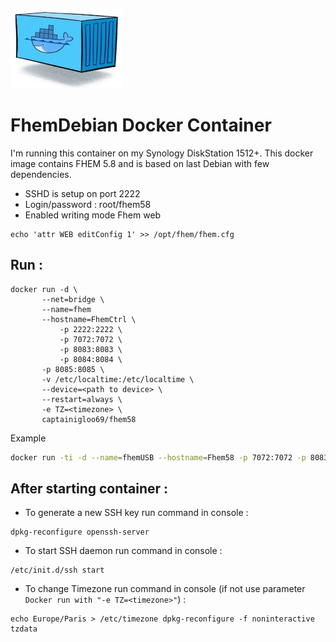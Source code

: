 ![alt text](https://github.com/captainigloo/FHEM58/blob/master/images/docker.jpg)

# FhemDebian Docker Container 

I'm running this container on my Synology DiskStation 1512+. This docker image contains FHEM 5.8 and is based on last Debian with few dependencies.

- SSHD is setup on port 2222
- Login/password : root/fhem58
- Enabled writing mode Fhem web
```
echo 'attr WEB editConfig 1' >> /opt/fhem/fhem.cfg
```
## Run :
```shell
docker run -d \
	   --net=bridge \
	   --name=fhem
	   --hostname=FhemCtrl \
           -p 2222:2222 \
           -p 7072:7072 \	   
           -p 8083:8083 \
           -p 8084:8084 \
	   -p 8085:8085 \
	   -v /etc/localtime:/etc/localtime \
	   --device=<path to device> \
	   --restart=always \
	   -e TZ=<timezone> \
	   captainigloo69/fhem58
```
Example
```bash
docker run -ti -d --name=fhemUSB --hostname=Fhem58 -p 7072:7072 -p 8083:8083 -p 8084:8084 -p 8085:8085 -p 2222:2222 --restart=always --device=/dev/ttyUSB2:/dev/ttyUSB2 -v /etc/localtime:/etc/localtime -e TZ="Europe/Paris" captainigloo69/fhem58
```

## After starting container :

- To generate a new SSH key run command in console : 
```
dpkg-reconfigure openssh-server
```
- To start SSH daemon run command in console : 
```
/etc/init.d/ssh start
```
- To change Timezone run command in console (if not use parameter ```Docker run with "-e TZ=<timezone>"```) :
```
echo Europe/Paris > /etc/timezone dpkg-reconfigure -f noninteractive tzdata
```
